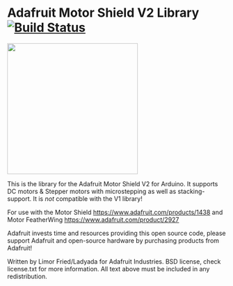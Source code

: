 # Adafruit Motor Shield V2 Library [![Build Status](https://github.com/adafruit/Adafruit_Motor_Shield_V2_Library/workflows/Arduino%20Library%20CI/badge.svg)](https://github.com/adafruit/Adafruit_Motor_Shield_V2_Library/actions)

<img src="https://cdn-shop.adafruit.com/1200x900/1438-00.jpg" height="300"/>

This is the library for the Adafruit Motor Shield V2 for Arduino. It supports DC motors & Stepper motors with microstepping as well as stacking-support. It is *not* compatible with the V1 library!

For use with the Motor Shield https://www.adafruit.com/products/1438
and Motor FeatherWing https://www.adafruit.com/product/2927

Adafruit invests time and resources providing this open source code, please support Adafruit and open-source hardware by purchasing products from Adafruit!
 
Written by Limor Fried/Ladyada for Adafruit Industries.
BSD license, check license.txt for more information.
All text above must be included in any redistribution.

